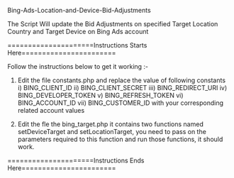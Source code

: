 Bing-Ads-Location-and-Device-Bid-Adjustments

The Script Will update the Bid Adjustments on specified Target Location Country and Target Device on Bing Ads account

=====================Instructions Starts Here=======================

Follow the instructions below to get it working  :-

1) Edit the file constants.php and replace the value of following constants i) BING_CLIENT_ID ii) BING_CLIENT_SECRET iii) BING_REDIRECT_URI iv) BING_DEVELOPER_TOKEN v) BING_REFRESH_TOKEN vi) BING_ACCOUNT_ID vii) BING_CUSTOMER_ID with your corresponding related account values 

2) Edit the fle the bing_target.php it contains two functions named setDeviceTarget and setLocationTarget, you need to pass on the parameters required to this function and run those functions, it should work.

=====================Instructions Ends Here=======================
